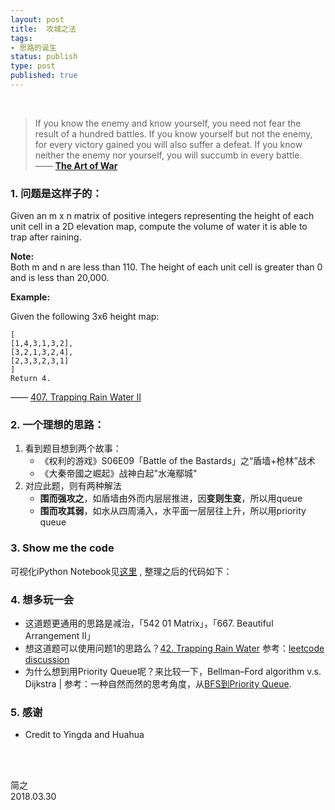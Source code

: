 ```yaml
--- 
layout: post
title:  攻城之法
tags:
- 思路的诞生
status: publish
type: post
published: true
---
```


<br>

>  If you know the enemy and know yourself, you need not fear the result of a hundred battles. If you know yourself but not the enemy, for every victory gained you will also suffer a defeat. If you know neither the enemy nor yourself, you will succumb in every battle.  
—— [**The Art of War**](http://classics.mit.edu/Tzu/artwar.html)
	
### 1. 问题是这样子的：
Given an m x n matrix of positive integers representing the height of each unit cell in a 2D elevation map, compute the volume of water it is able to trap after raining.
	
**Note:**	
Both m and n are less than 110. The height of each unit cell is greater than 0 and is less than 20,000.
	
**Example:**
	
Given the following 3x6 height map:
	
```
[
[1,4,3,1,3,2],
[3,2,1,3,2,4],
[2,3,3,2,3,1]
]
Return 4.
```
—— [407. Trapping Rain Water II](https://leetcode.com/problems/trapping-rain-water-ii/description/)
	
### 2. 一个理想的思路：
	
1. 看到题目想到两个故事：
	- 《权利的游戏》S06E09「Battle of the Bastards」之“盾墙+枪林”战术
	- 《大秦帝國之崛起》战神白起"水淹鄢城"
2. 对应此题，则有两种解法
	- **围而强攻之**，如盾墙由外而内层层推进，因**变则生变**，所以用queue
	- **围而攻其弱**，如水从四周涌入，水平面一层层往上升，所以用priority queue

### 3. Show me the code 

可视化iPython Notebook见[这里](https://kyso.io/will/407-trapping-rain-water-ii)	, 整理之后的代码如下：
	
<script src="https://gist.github.com/WillWang-X/31a662de35b1f9392140477f957d7548.js"></script>
	
### 4. 想多玩一会
	
- 这道题更通用的思路是减治，「542 01 Matrix」，「667. Beautiful Arrangement II」
- 想这道题可以使用问题1的思路么？[42. Trapping Rain Water](https://leetcode.com/problems/trapping-rain-water/hints/) 参考：[leetcode discussion](https://leetcode.com/problems/trapping-rain-water-ii/discuss/89467/Why-reinvent-the-wheel-An-easy-understood-commented-solution-based-on-trapping-rain-1)
- 为什么想到用Priority Queue呢？来比较一下，Bellman–Ford algorithm v.s. Dijkstra | 参考：一种自然而然的思考角度，从[BFS到Priority Queue](https://leetcode.com/problems/trapping-rain-water-ii/discuss/89464/C++-No-Priority-Queue-Just-Naive-BFS-Solution.-Beats-83).
	
### 5. 感谢
	
- Credit to Yingda and Huahua
	

<br>
<br>

简之           
2018.03.30          

